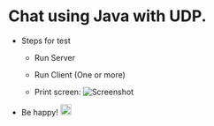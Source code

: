 # Chat using Java with UDP.
- Steps for test
  - Run Server
  - Run Client (One or more)
  
  - Print screen:
  ![Screenshot](chat-java-udp/src/sd_udp/Seleção_021.png "Slash screen")
  
  
- Be happy! <img class="emoji" alt="heart" height="20" width="20" src="https://assets-cdn.github.com/images/icons/emoji/unicode/2764.png">
